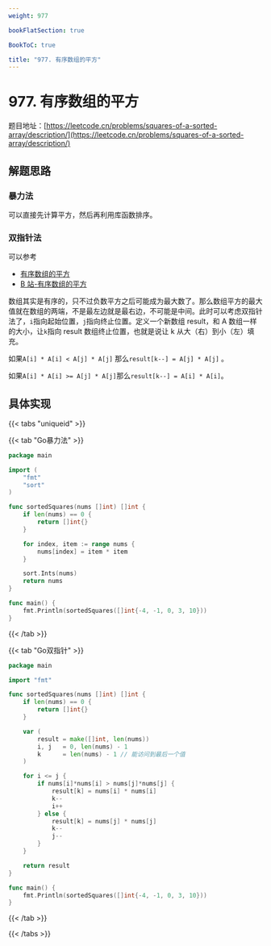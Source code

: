```yaml
---
weight: 977

bookFlatSection: true

BookToC: true

title: "977. 有序数组的平方"
---
```


# 977. 有序数组的平方

题目地址：[https://leetcode.cn/problems/squares-of-a-sorted-array/description/](https://leetcode.cn/problems/squares-of-a-sorted-array/description/)

## 解题思路

### 暴力法

可以直接先计算平方，然后再利用库函数排序。

### 双指针法

可以参考

+ [有序数组的平方](https://programmercarl.com/0977.%E6%9C%89%E5%BA%8F%E6%95%B0%E7%BB%84%E7%9A%84%E5%B9%B3%E6%96%B9.html#%E6%9A%B4%E5%8A%9B%E6%8E%92%E5%BA%8F)
+ [B 站-有序数组的平方](https://www.bilibili.com/video/BV1QB4y1D7ep)

数组其实是有序的，只不过负数平方之后可能成为最大数了。那么数组平方的最大值就在数组的两端，不是最左边就是最右边，不可能是中间。此时可以考虑双指针法了，`i`指向起始位置，`j`指向终止位置。定义一个新数组 result，和 A 数组一样的大小，让`k`指向 result 数组终止位置，也就是说让 k 从大（右）到小（左）填充。

如果`A[i] * A[i] < A[j] * A[j]` 那么`result[k--] = A[j] * A[j]` 。

如果`A[i] * A[i] >= A[j] * A[j]`那么`result[k--] = A[i] * A[i]`。

## 具体实现

{{< tabs "uniqueid" >}}

{{< tab "Go暴力法" >}}

```go
package main

import (
	"fmt"
	"sort"
)

func sortedSquares(nums []int) []int {
	if len(nums) == 0 {
		return []int{}
	}

	for index, item := range nums {
		nums[index] = item * item
	}

	sort.Ints(nums)
	return nums
}

func main() {
	fmt.Println(sortedSquares([]int{-4, -1, 0, 3, 10}))
}

```

{{< /tab  >}}

{{< tab "Go双指针" >}}

```go
package main

import "fmt"

func sortedSquares(nums []int) []int {
	if len(nums) == 0 {
		return []int{}
	}

	var (
		result = make([]int, len(nums))
		i, j   = 0, len(nums) - 1
		k      = len(nums) - 1 // 能访问到最后一个值
	)

	for i <= j {
		if nums[i]*nums[i] > nums[j]*nums[j] {
			result[k] = nums[i] * nums[i]
			k--
			i++
		} else {
			result[k] = nums[j] * nums[j]
			k--
			j--
		}
	}

	return result
}

func main() {
	fmt.Println(sortedSquares([]int{-4, -1, 0, 3, 10}))
}

```

{{< /tab  >}}

{{< /tabs  >}}






